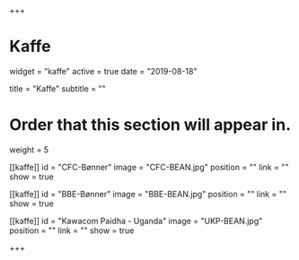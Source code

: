 +++
# Kaffe
widget = "kaffe"
active = true
date = "2019-08-18"

title = "Kaffe"
subtitle = ""

# Order that this section will appear in.
weight = 5

[[kaffe]]
	id = "CFC-Bønner"
	image = "CFC-BEAN.jpg"
	position = ""
	link = ""
	show = true

[[kaffe]]
	id = "BBE-Bønner"
	image = "BBE-BEAN.jpg"
	position = ""
	link = ""
	show = true

[[kaffe]]
	id = "Kawacom Paidha - Uganda"
	image = "UKP-BEAN.jpg"
	position = ""
	link = ""
	show = true


+++
